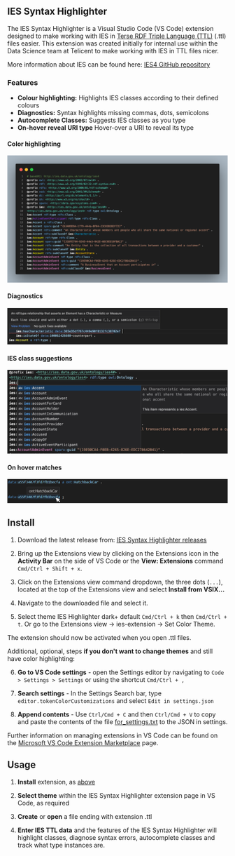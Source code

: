 ## IES Syntax Highlighter

The IES Syntax Highlighter is a Visual Studio Code (VS Code) extension designed to make working with IES in [Terse RDF Triple Language (TTL)](https://www.w3.org/TR/turtle/) (.ttl) files easier. This extension was created initially for internal use within the Data Science team at Telicent to make working with IES in TTL files nicer.

More information about IES can be found here: [IES4 GitHub repository](https://github.com/dstl/IES4)

### Features

- **Colour highlighting:** Highlights IES classes according to their defined colours
- **Diagnostics:** Syntax highlights missing commas, dots, semicolons
- **Autocomplete Classes:** Suggests IES classes as you type
- **On-hover reveal URI type** Hover-over a URI to reveal its type

#### Color highlighting
![colour highlighting screenshot](./images/Overview.png)
#### Diagnostics
![syntax diagnostics screenshot](./images/Diagnostics.png)
#### IES class suggestions
![IES class suggestion screenshot](./images/Suggestions.jpeg)
#### On hover matches
![On-hover IES type tracking](./images/OnHover.png)

## Install

1. Download the latest release from: [IES Syntax Highlighter releases](https://github.com/Telicent-io/ies-ext/releases)

2. Bring up the Extensions view by clicking on the Extensions icon in the **Activity Bar** on the side of VS Code or the **View: Extensions** command `Cmd/Ctrl + Shift + x`.

3. Click on the Extensions view command dropdown, the three dots (`...`), located at the top of the Extensions view and select **Install from VSIX...**

4. Navigate to the downloaded file and select it.

5. Select theme IES Highlighter dark+ default `Cmd/Ctrl + k` then `Cmd/Ctrl + t`. Or go to the Extensions view -> ies-extension -> Set Color Theme.

The extension should now be activated when you open .ttl files.

Additional, optional, steps **if you don't want to change themes** and still have color highlighting:

6. **Go to VS Code settings** - open the Settings editor by navigating to `Code > Settings > Settings` or using the shortcut `Cmd/Ctrl + ,`

7. **Search settings** - In the Settings Search bar, type `editor.tokenColorCustomizations` and select `Edit in settings.json`

8. **Append contents** - Use `Ctrl/Cmd + C` and then `Ctrl/Cmd + V` to copy and paste the contents of the file [for_settings.txt](https://github.com/Telicent-io/ies-ext/blob/main/for_settings.txt) to the JSON in settings.

Further information on managing extensions in VS Code can be found on the [Microsoft VS Code Extension Marketplace](https://code.visualstudio.com/docs/editor/extension-marketplace) page.

## Usage

1. **Install** extension, as [above](#Install)

2. **Select theme** within the IES Syntax Highlighter extension page in VS Code, as required

3. **Create** or **open** a file ending with extension .ttl

4. **Enter IES TTL data** and the features of the IES Syntax Highlighter will highlight classes, diagnose syntax errors, autocomplete classes and track what type instances are.
